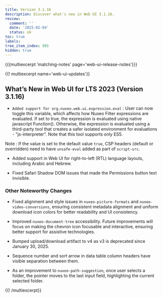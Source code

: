 ```yaml
---
title: Version 3.1.16
description: Discover what's new in Web UI 3.1.16.
review:
  comment: ''
  date: '2025-02-04'
  status: ok
toc: true
labels:
tree_item_index: 985
hidden: true
---
```


{{{multiexcerpt 'matching-notes' page='web-ui-release-notes'}}}

{{! multiexcerpt name='web-ui-updates'}}

## What’s New in Web UI for LTS 2023 (Version 3.1.16)

- `Added support for org.nuxeo.web.ui.expression.eval` : User can now toggle this variable, which affects how Nuxeo Filter expressions are evaluated. If set to true, the expression is evaluated using native javascript Function(). Otherwise, the expression is evaluated using a third-party tool that creates a safer isolated environment for evaluations - "js-interpreter". Note that this tool supports only ES5.

Note : If the value is set to the default value `true`, CSP headers (default or overridden) need to have `unsafe-eval` added as part of `script-src`.<br/>

- Added support in Web UI for right-to-left (RTL) language layouts, including Arabic and Hebrew.<br/>

- Fixed Safari Shadow DOM issues that made the Permissions button text invisible.<br/>

### Other Noteworthy Changes

- Fixed alignment and style issues in `nuxeo-picture-formats` and `nuxeo-video-conversions`, ensuring consistent metadata alignment and uniform download icon colors for better readability and UI consistency.<br/>

- Improved `nuxeo-document-tree` accessibility. Future improvements will focus on making the chevron icon focusable and interactive, ensuring better support for assistive technologies.<br/>

- Bumped upload/download artifact to v4 as v3 is deprecated since January 30, 2025.<br/>

- Sequence number and sort arrow in data table column headers have visible separation between them.<br/>

- As an improvement to `nuxeo-path-suggestion`, once user selects a folder, the pointer moves to the last input field, highlighting the current selected folder.<br/>

{{! /multiexcerpt}}
